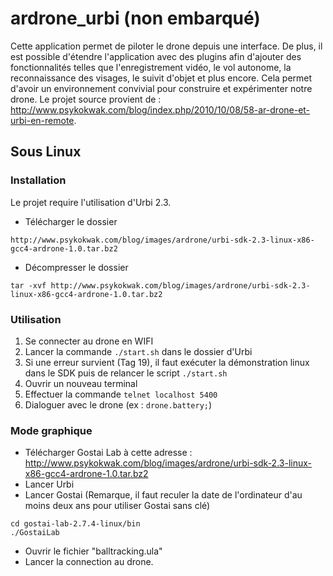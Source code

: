 # ardrone_urbi (non embarqué)

Cette application permet de piloter le drone depuis une interface. De plus, il est possible d'étendre l'application avec des plugins afin d'ajouter des fonctionnalités telles que l'enregistrement vidéo, le vol autonome, la reconnaissance des visages, le suivit d'objet et plus encore. Cela permet d'avoir un environnement convivial pour construire et expérimenter notre drone. Le projet source provient de : http://www.psykokwak.com/blog/index.php/2010/10/08/58-ar-drone-et-urbi-en-remote. 

## Sous Linux 

### Installation

Le projet require l'utilisation d'Urbi 2.3.
* Télécharger le dossier
```
http://www.psykokwak.com/blog/images/ardrone/urbi-sdk-2.3-linux-x86-gcc4-ardrone-1.0.tar.bz2
```
* Décompresser le dossier
```
tar -xvf http://www.psykokwak.com/blog/images/ardrone/urbi-sdk-2.3-linux-x86-gcc4-ardrone-1.0.tar.bz2
```

### Utilisation

1. Se connecter au drone en WIFI
2. Lancer la commande `./start.sh` dans le dossier d'Urbi
3. Si une erreur survient (Tag 19), il faut exécuter la démonstration linux dans le SDK puis de relancer le script `./start.sh`
4. Ouvrir un nouveau terminal 
5. Effectuer la commande `telnet localhost 5400`
6. Dialoguer avec le drone (ex : `drone.battery;`)

### Mode graphique

* Télécharger Gostai Lab à cette adresse : http://www.psykokwak.com/blog/images/ardrone/urbi-sdk-2.3-linux-x86-gcc4-ardrone-1.0.tar.bz2
* Lancer Urbi
* Lancer Gostai (Remarque, il faut reculer la date de l'ordinateur d'au moins deux ans pour utiliser Gostai sans clé)
```
cd gostai-lab-2.7.4-linux/bin
./GostaiLab
```
* Ouvrir le fichier "balltracking.ula"
* Lancer la connection au drone.

